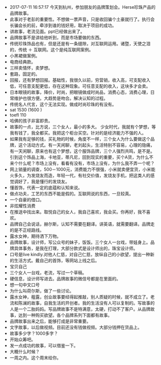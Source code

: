 - 2017-07-11 16:57:17 今天到杭州，参加朋友的品牌策划会。Herse珍珠产品的品牌故事。
- 此事对于老彭的重要性。不想做一票声音，只是收回骗个土豪就行了。执行会长骗会长的前，牵涉到谁的钱好用，取决于项目的成功。
- 讲故事，老流见面。ppt已经做出来了。
- 品牌故事不是讲给他听到，而是市场要做的东西。
- 传统珍珠饰品也有，但是还是有一条缝隙，对互联网运用。诸暨，天使之泪的，传统 ＋ 互联网。这个是纯互联网案例。
- 小黑裙做案例。
- 电商经典款。
- 三样卖情怀，卖梦想。
- 套路，固定的。
- 回报，还有梦想回报。基础性，我很久以前，穷营销，收入高，可支配收入低，可任意支配更低，存在这种现象。可任意支配的收入，这块多才会卖。
- 日本眼镜的故事，降价，时尚，把眼镜做成时尚品，消费心态，消费心理，日常维护也很方便。大趋势是吻合。解决认知的过程。
- 传统名人代言，这个无法实现。做成时尚珍珠的有没有。
- sat 1530 (1600 )
- toefl 110 
- 哈佛的孩子非富即贵。
- 故事的一点，比方说，三个女人，最小的多大。 少女时代，我就有个梦想，等我有钱了，我全都买。我把这个柜台买空。针对的是经济能力不强的人。
- 如果我有足够的钱，买礼物的时候，角度不一样，三个女人为什么要做这个品牌，这个活动方式。有一天闲聊，老刘起头，生活特别不容易，心理的隐痛，有一天闲聊，原来也有这个梦想，这个服饰品牌，三个人强烈共鸣，是不是。引到这个饰品上海，卡地亚，蒂凡尼，回到现实的重要，买个A货，为什么不来个什么呢？市场上没有，看看有没有，市场上没有，为什么我不弄一个呢？
- 网上销量的调查，500－1000元，消费能力不很强，小米就卖便宜货，小米能火多久，为发烧友而造，年轻一代，有社交价值，发烧友手机，把这类人的感觉调好了，我是懂行的发烧友。
- 懂首饰，代表一定的底蕴和认知来说。
- 做点功夫，工艺的东西不能是假的。互联网说的东西，一旦较真。
- 一个自豪的借口。
- 非炫耀性消费
- 在推送中找出来。取悦自己的女人，我自己喜欢，我会买。你再好，我不喜欢。
- 品牌自己会说话，赫尔斯，认知不需要在翻译。讲英语，就需要翻译。品牌走的是不正经路线。
- 露水女神，期待洒下万物。
- 品牌故事，设计师，写公众号的妹子，饭饭。三个女人一台戏，带娃身上。品牌具体事务，是我在打理，大部分款式是设计师出的，珠宝设计师。
- 口号是live kindly.对他人仁慈，对自己仁慈，放纵自己的小欲望，提出一种新的生活方式。戴自己的首饰，等网站上线之后。
- 宝贝自己
- 三个女人一台戏，老流，写过一个草稿。
- 硬信息，设计师写进去。品牌故事的微信号都是在里面的。
- 想一句中文口号
- 为什么叫荷尔斯，做了一些讨论。
- 露水女神，薤露，创业故事要经得起推敲，别人质疑的时候，就不成立了。老流和陈澜的故事，自我生活的开创者。我的生活没有人可以复制的。写故事的人是一个二胎妈妈。写品牌故事不是特满意，太硬，打动不了客户。从品牌故事，达到一种购买欲望。各个品牌系列下面都有故事。
- 品牌故事出来之后，能够打成是非常重要。
- 文字故事，以后做视频。目前还没有钱做视频。大部分钱押在货品上。
- 故事多少字？1000多字？
- 开始众筹吧。
- 发一点成功的故事，可以借鉴一下。
- 大概什么时候？
- 一周之内。这个周末给你。
